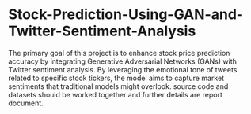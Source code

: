 # Stock-Prediction-Using-GAN-and-Twitter-Sentiment-Analysis
The primary goal of this project is to enhance stock price prediction accuracy by integrating Generative Adversarial Networks (GANs) with Twitter sentiment analysis. By leveraging the emotional tone of tweets related to specific stock tickers, the model aims to capture market sentiments that traditional models might overlook.
source code and datasets should be worked together and further details are report document.
